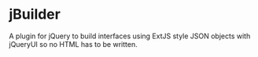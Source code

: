jBuilder
========

A plugin for jQuery to build interfaces using ExtJS style JSON objects with jQueryUI so no HTML has to be written.